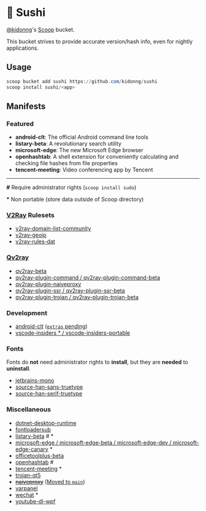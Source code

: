 # 🍣 Sushi

[@kidonng](https://github.com/kidonng)'s [Scoop](https://scoop-docs.now.sh/) bucket.

This bucket strives to provide accurate version/hash info, even for nightly applications.

## Usage

```powershell
scoop bucket add sushi https://github.com/kidonng/sushi
scoop install sushi/<app>
```

## Manifests

### Featured

-   **android-clt**: The official Android command line tools
-   **listary-beta**: A revolutionary search utility
-   **microsoft-edge**: The new Microsoft Edge browser
-   **openhashtab**: A shell extension for conveniently calculating and checking file hashes from file properties
-   **tencent-meeting**: Video conferencing app by Tencent

---

**#** Require administrator rights (`scoop install sudo`)

**\*** Non portable (store data outside of Scoop directory)

### [V2Ray](https://www.v2fly.org/) Rulesets

-   [v2ray-domain-list-community](https://github.com/v2ray/domain-list-community)
-   [v2ray-geoip](https://github.com/v2ray/geoip)
-   [v2ray-rules-dat](https://github.com/Loyalsoldier/v2ray-rules-dat)

### [Qv2ray](https://qv2ray.github.io/)

-   [qv2ray-beta](https://github.com/Qv2ray/Qv2ray)
-   [qv2ray-plugin-command / qv2ray-plugin-command-beta](https://github.com/Qv2ray/QvPlugin-Command)
-   [qv2ray-plugin-naiveproxy](https://github.com/Qv2ray/QvPlugin-NaiveProxy)
-   [qv2ray-plugin-ssr / qv2ray-plugin-ssr-beta](https://github.com/Qv2ray/QvPlugin-SSR)
-   [qv2ray-plugin-trojan / qv2ray-plugin-trojan-beta](https://github.com/Qv2ray/QvPlugin-Trojan)

### Development

-   [android-clt](https://developer.android.com/studio#command-tools) ([`extras` pending](https://github.com/lukesampson/scoop-extras/pull/4237))
-   [vscode-insiders * / vscode-insiders-portable](https://code.visualstudio.com/insiders/)

### Fonts

Fonts do **not** need administrator rights to **install**, but they are **needed** to **uninstall**.

-   [jetbrains-mono](https://github.com/JetBrains/JetBrainsMono)
-   [source-han-sans-truetype](https://github.com/be5invis/source-han-sans-ttf)
-   [source-han-serif-truetype](https://github.com/Pal3love/Source-Han-TrueType)

### Miscellaneous

-   [dotnet-desktop-runtime](https://dotnet.microsoft.com/)
-   [fontloadersub](https://github.com/yzwduck/FontLoaderSub)
-   [listary-beta](https://www.listary.com/beta) # *
-   [microsoft-edge / microsoft-edge-beta / microsoft-edge-dev / microsoft-edge-canary](https://www.microsoft.com/edge) *
-   [officetoolplus-beta](https://otp.landian.vip/)
-   [openhashtab](https://github.com/namazso/OpenHashTab) #
-   [tencent-meeting](https://meeting.tencent.com/) *
-   [trojan-qt5](https://github.com/Trojan-Qt5/Trojan-Qt5)
-   [~~naiveproxy~~](https://github.com/klzgrad/naiveproxy) ([Moved to `main`](https://github.com/ScoopInstaller/Main/pull/1172))
-   [varpanel](http://implbits.com/products/varpanel/)
-   [wechat](https://pc.weixin.qq.com/) *
-   [youtube-dl-wpf](https://github.com/database64128/youtube-dl-wpf)
